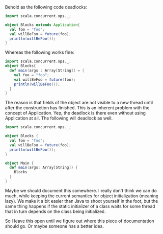 Behold as the following code deadlocks:

```scala
import scala.concurrent.ops._;

object Blocks extends Application{
  val foo = "foo";
  val willBeFoo = future(foo);
  println(willBeFoo());
}
```

Whereas the following works fine:

```scala
import scala.concurrent.ops._;
object Blocks{
  def main(args : Array[String]) = {
    val foo = "foo";
    val willBeFoo = future(foo);
    println(willBeFoo());
  }
}
```

The reason is that fields of the object are not visible to a new thread until after the construction has finished. This is an inherent problem with the concept of Application. 
Yep, the deadlock is there even without using Application at all. The following will deadlock as well.

```scala
import scala.concurrent.ops._;

object Blocks {
  val foo = "foo";
  val willBeFoo = future(foo);
  println(willBeFoo());
}

object Main {
  def main(args: Array[String]) {
    Blocks
  }
}
```

Maybe we should document this somewhere. I really don't think we can do much, while keeping the current semantics for object initialization (meaning lazy). We make it a bit easier than Java to shoot yourself in the foot, but the same thing happens if the static initializer of a class waits for some thread that in turn depends on the class being initialized.

So I leave this open until we figure out where this piece of documentation should go. Or maybe someone has a better idea.

